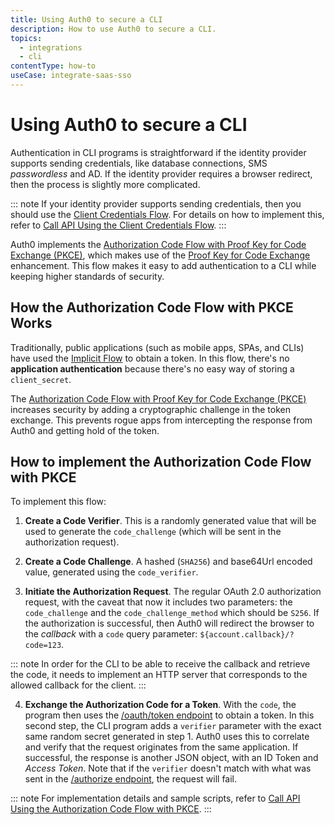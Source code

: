 ```yaml
---
title: Using Auth0 to secure a CLI
description: How to use Auth0 to secure a CLI.
topics:
  - integrations
  - cli
contentType: how-to
useCase: integrate-saas-sso
---
```


# Using Auth0 to secure a CLI

Authentication in CLI programs is straightforward if the identity provider supports sending credentials, like database connections, SMS <dfn data-key="passwordless">passwordless</dfn> and AD. If the identity provider requires a browser redirect, then the process is slightly more complicated.

::: note
If your identity provider supports sending credentials, then you should use the [Client Credentials Flow](/flows/guides/m2m-flow). For details on how to implement this, refer to [Call API Using the Client Credentials Flow](/flows/guides/client-credentials/call-api-client-credentials).
:::

Auth0 implements the [Authorization Code Flow with Proof Key for Code Exchange (PKCE)](/flows/concepts/auth-code-pkce), which makes use of the [Proof Key for Code Exchange](https://tools.ietf.org/html/rfc7636) enhancement. This flow makes it easy to add authentication to a CLI while keeping higher standards of security.

## How the Authorization Code Flow with PKCE Works

Traditionally, public applications (such as mobile apps, SPAs, and CLIs) have used the [Implicit Flow](/flows/concepts/implicit) to obtain a token. In this flow, there's no __application authentication__ because there's no easy way of storing a `client_secret`.

The [Authorization Code Flow with Proof Key for Code Exchange (PKCE)](/flows/concepts/auth-code-pkce) increases security by adding a cryptographic challenge in the token exchange. This prevents rogue apps from intercepting the response from Auth0 and getting hold of the token.

## How to implement the Authorization Code Flow with PKCE

To implement this flow:

1. __Create a Code Verifier__. This is a randomly generated value that will be used to generate the `code_challenge` (which will be sent in the authorization request).

2. __Create a Code Challenge__. A hashed (`SHA256`) and base64Url encoded value, generated using the `code_verifier`.

3. __Initiate the Authorization Request__. The regular OAuth 2.0 authorization request, with the caveat that now it includes two parameters: the `code_challenge` and the `code_challenge_method` which should be `S256`. If the authorization is successful, then Auth0 will redirect the browser to the <dfn data-key="callback">callback</dfn> with a `code` query parameter: `${account.callback}/?code=123`.

::: note
In order for the CLI to be able to receive the callback and retrieve the code, it needs to implement an HTTP server that corresponds to the allowed callback for the client.
:::

4. __Exchange the Authorization Code for a Token__. With the `code`, the program then uses the [/oauth/token endpoint](/api/authentication#authorization-code-pkce-) to obtain a token. In this second step, the CLI program adds a `verifier` parameter with the exact same random secret generated in step 1. Auth0 uses this to correlate and verify that the request originates from the same application. If successful, the response is another JSON object, with an ID Token and <dfn data-key="access-token">Access Token</dfn>. Note that if the `verifier` doesn't match with what was sent in the [/authorize endpoint](/api/authentication#authorization-code-grant-pkce-), the request will fail.

::: note
For implementation details and sample scripts, refer to [Call API Using the Authorization Code Flow with PKCE](/flows/guides/auth-code-pkce/call-api-auth-code-pkce).
:::

